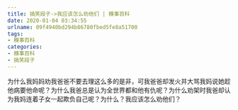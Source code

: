 ```yaml
---
title: 搞笑段子->我应该怎么劝他们 | 糗事百科
date: 2020-01-04 03:34:55
urlname: 09f4940bd294b86780fbed5fe8a51700
tags: 
- 糗事百科
categories:
- 糗事百科
- 搞笑段子
---
```

为什么我妈妈劝我爸爸不要去理这么多的是非，可我爸爸却发火并大骂我妈说她趁他病要他命呢？为什么我爸总是认为全世界都和他有仇呢？为什么劝架时我爸却认为我妈连着子女一起欺负自己呢？为什么？我应该怎么劝他们？


